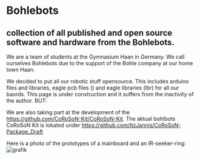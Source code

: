 # Bohlebots
<h2>collection of all published and open source software and hardware from the Bohlebots.</h2>
We are a team of students at the Gymnasium Haan in Germany. We call ourselves Bohlebots
due to the support of the Bohle company at our home town Haan.

We decided to put all our robotic stuff opensource. This includes arduino files and libraries,
eagle pcb files () and eagle libraries (lbr) for all our baords.
This page is under construction and it suffers from the inactivity of the author.
BUT:

We are also taking part at the development of the https://github.com/CoRoSoN-Kit/CoRoSoN-Kit.
The aktual bohlbots CoRoSoN Kit is lokated under https://github.com/ItzJannis/CoRoSoN-Package_Draft

Here is a photo of the prototypes of a mainboard and an IR-seeker-ring:
![grafik](https://user-images.githubusercontent.com/114285164/224542773-12a8e469-29a8-4188-ac37-ddf1df59bd78.png)

